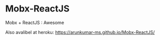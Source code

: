 # Mobx-ReactJS
Mobx + ReactJS : Awesome 

Also avalibel at heroku:
https://arunkumar-ms.github.io/Mobx-ReactJS/
